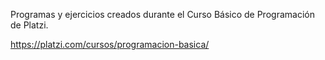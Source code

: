 Programas y ejercicios creados durante el Curso Básico de Programación
de Platzi.

https://platzi.com/cursos/programacion-basica/
